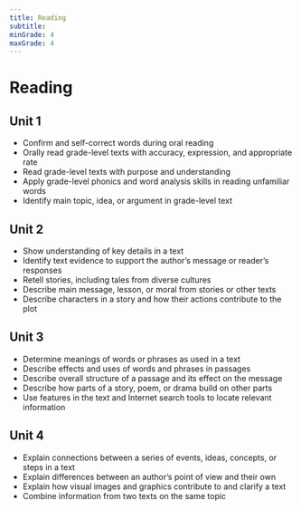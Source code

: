 ```yaml
---
title: Reading
subtitle: 
minGrade: 4
maxGrade: 4
---
```

# Reading


## Unit 1
* Confirm and self-correct words during oral reading
* Orally read grade-level texts with accuracy, expression, and appropriate rate
* Read grade-level texts with purpose and understanding
* Apply grade-level phonics and word analysis skills in reading unfamiliar words
* Identify main topic, idea, or argument in grade-level text

## Unit 2
* Show understanding of key details in a text
* Identify text evidence to support the author’s message or reader’s responses
* Retell stories, including tales from diverse cultures
* Describe main message, lesson, or moral from stories or other texts
* Describe characters in a story and how their actions contribute to the plot

## Unit 3
* Determine meanings of words or phrases as used in a text
* Describe effects and uses of words and phrases in passages
* Describe overall structure of a passage and its effect on the message
* Describe how parts of a story, poem, or drama build on other parts
* Use features in the text and Internet search tools to locate relevant information

## Unit 4
* Explain connections between a series of events, ideas, concepts, or steps in a text
* Explain differences between an author’s point of view and their own
* Explain how visual images and graphics contribute to and clarify a text
* Combine information from two texts on the same topic